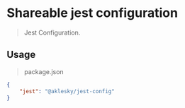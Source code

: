 # Shareable jest configuration

> Jest Configuration.

## Usage

> package.json

```json
{
    "jest": "@aklesky/jest-config"
}
```
